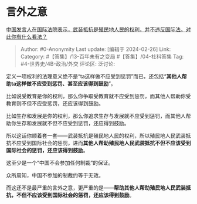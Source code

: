 # 言外之意
[中国发言人在国际法院表示，武装抵抗是殖民地人民的权利，并不违反国际法。对此你有什么看法？](https://www.zhihu.com/question/645492266/answer/3409624374)

> Author: #0-Anonymity
> Last update: [编辑于 2024-02-26]
> Link:
> Category: #【答集】/13-百年未有之变局 #【答集】/04-社科答集 
> Tag: #4-世界史/4B-政治/外交 
> 评论区:
> 泛讨论:

定义一项权利的法理意义绝不是“ta这样做不应受到惩罚”而已，还包括“**其他人帮助ta这样做不应受到惩罚、甚至应该得到鼓励**”。

比如说受教育是你的权利，那么你争取受教育就不应受到惩罚，而其他人帮助你受教育则不但不应受惩罚，还应该得到鼓励。

比如生存和发展是你的权利，那么你追求生存与发展就不应受到惩罚，而其他人帮助你生存和发展就不但不应受到惩罚，还应得到鼓励。

所以这话你顺着套一套——武装抵抗是殖民地人民的权利，所以殖民地人民武装抵抗不应受到国际社会的惩罚，进而**其他人帮助殖民地人民武装抵抗不但不应该受到国际社会的惩罚，还应该得到鼓励**。

这至少是一个“中国不会参加任何制裁”的保证。

众所周知，中国不参加的制裁约等于无效。

而这还不是最严重的言外之意，更严重的是——**帮助其他人帮助殖民地人民武装抵抗，不但不应该受到国际社会的惩罚，还应该得到鼓励**。